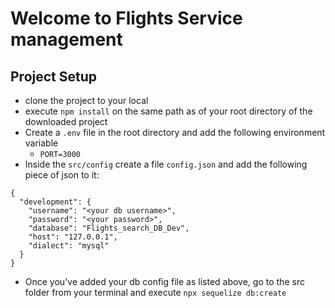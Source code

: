 # Welcome to Flights Service management

## Project Setup
- clone the project to your local
- execute `npm install` on the same path as of your root directory of the downloaded project
- Create a `.env` file in the root directory and add the following environment variable
   - `PORT=3000`
- Inside the `src/config` create a file `config.json` and add the following piece of json to it:
```
{
  "development": {
    "username": "<your db username>",
    "password": "<your password>",
    "database": "Flights_search_DB_Dev",
    "host": "127.0.0.1",
    "dialect": "mysql"
  }
}
```

- Once you've added your db config file as listed above, go to the src folder from your terminal and execute `npx sequelize db:create`
```
